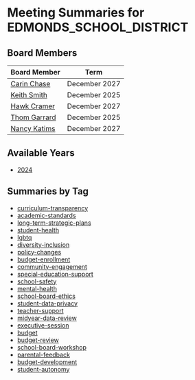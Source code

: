 # Meeting Summaries for EDMONDS_SCHOOL_DISTRICT

## Board Members

| Board Member       | Term           |
|--------------------|----------------|
| [Carin Chase](board_member_266.md) | December 2027 |
| [Keith Smith](board_member_267.md) | December 2025 |
| [Hawk Cramer](board_member_268.md) | December 2027 |
| [Thom Garrard](board_member_269.md) | December 2025 |
| [Nancy Katims](board_member_270.md) | December 2027 |

## Available Years
- [2024](school_board_53_year_2024.md)

## Summaries by Tag
- [curriculum-transparency](school_board_53_tag_curriculum-transparency.md)
- [academic-standards](school_board_53_tag_academic-standards.md)
- [long-term-strategic-plans](school_board_53_tag_long-term-strategic-plans.md)
- [student-health](school_board_53_tag_student-health.md)
- [lgbtq](school_board_53_tag_lgbtq.md)
- [diversity-inclusion](school_board_53_tag_diversity-inclusion.md)
- [policy-changes](school_board_53_tag_policy-changes.md)
- [budget-enrollment](school_board_53_tag_budget-enrollment.md)
- [community-engagement](school_board_53_tag_community-engagement.md)
- [special-education-support](school_board_53_tag_special-education-support.md)
- [school-safety](school_board_53_tag_school-safety.md)
- [mental-health](school_board_53_tag_mental-health.md)
- [school-board-ethics](school_board_53_tag_school-board-ethics.md)
- [student-data-privacy](school_board_53_tag_student-data-privacy.md)
- [teacher-support](school_board_53_tag_teacher-support.md)
- [midyear-data-review](school_board_53_tag_midyear-data-review.md)
- [executive-session](school_board_53_tag_executive-session.md)
- [budget](school_board_53_tag_budget.md)
- [budget-review](school_board_53_tag_budget-review.md)
- [school-board-workshop](school_board_53_tag_school-board-workshop.md)
- [parental-feedback](school_board_53_tag_parental-feedback.md)
- [budget-development](school_board_53_tag_budget-development.md)
- [student-autonomy](school_board_53_tag_student-autonomy.md)

